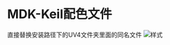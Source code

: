 # MDK-Keil配色文件
直接替换安装路径下的UV4文件夹里面的同名文件
![样式](https://images.gitee.com/uploads/images/2021/0804/212607_0f54c0b6_8752557.png "Snipaste_2021-08-04_21-25-20.png")
